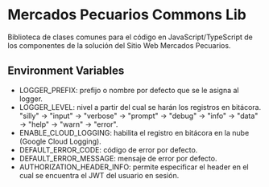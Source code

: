 # Mercados Pecuarios Commons Lib

Biblioteca de clases comunes para el código en JavaScript/TypeScript de los componentes de la solución del Sitio Web Mercados Pecuarios.


## Environment Variables

 * LOGGER_PREFIX: prefijo o nombre por defecto que se le asigna al logger.
 * LOGGER_LEVEL: nivel a partir del cual se harán los registros en bitácora. "silly" -> "input" -> "verbose" -> "prompt" -> "debug" -> "info" -> "data" -> "help" -> "warn" -> "error".
 * ENABLE_CLOUD_LOGGING: habilita el registro en bitácora en la nube (Google Cloud Logging).
 * DEFAULT_ERROR_CODE: código de error por defecto.
 * DEFAULT_ERROR_MESSAGE: mensaje de error por defecto.
 * AUTHORIZATION_HEADER_INFO: permite especificar el header en el cual se encuentra el JWT del usuario en sesión.